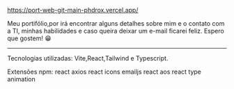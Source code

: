 https://port-web-git-main-phdrox.vercel.app/

Meu portifólio,por irá encontrar alguns detalhes sobre mim e o contato com a TI, minhas habilidades e caso queira deixar um e-mail ficarei feliz. Espero que gostem! 😁

----------------------------------------------

Tecnologias utilizadas: Vite,React,Tailwind e Typescript.

Extensões npm:
react axios
react icons
emailjs 
react aos
react type animation
